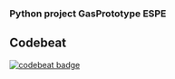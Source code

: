 ### Python project GasPrototype ESPE

## Codebeat
[![codebeat badge](https://codebeat.co/badges/9613d6b4-c536-4a8b-b23a-e412ea28129e)](https://codebeat.co/projects/github-com-andresvr-proyectomodeladodatos-master)